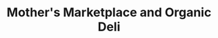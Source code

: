 ---
title: "Mother's Marketplace and Organic Deli"
url: /hood-river/mothers-marketplace-and-organic-deli/
shop: Lebensmittel
---